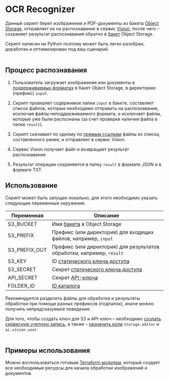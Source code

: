 # OCR Recognizer 

Данный скрипт берет изображения и PDF-документы из бакета [Object Storage](https://cloud.yandex.ru/services/storage), отправляет их на распознавание в сервис [Vision](https://cloud.yandex.ru/services/vision), после чего – сохраняет результат распознавания обратно в [бакет](https://cloud.yandex.ru/docs/storage/concepts/bucket) Object Storage.

Скрипт написан на Python поэтому может быть легко разобран, доработан и оптимизирован под ваш сценарий.
<br><br>

## Процесс распознавания

1. Пользователь загружает изображения или документы в [поддерживаемых форматах](https://cloud.yandex.ru/docs/vision/concepts/ocr/#image-requirements) в бакет Object Storage, в директорию (префикс) `input`. 

2. Скрипт проверяет содержимое папки `input` в бакете, составляет список файлов, которые необходимо отправить на распознавание, исключая файлы неподдерживаемого формата, и исключает файлы, которые уже были распознаны (за счет проверки наличия файла в папке `result`). 

3. Скрипт скачивает по одному по [прямым ссылкам](https://cloud.yandex.ru/docs/storage/concepts/pre-signed-urls) файлы из списка, составленного ранее; и отправляет в сервис Vision.

4. Сервис Vision получает файл и возвращает результат распознавания.

5. Результат операции сохраняется в папку `result` в формате JSON и в формате TXT.

## Использование

Скрипт может быть запущен локально, для этого необходимо указать следующие переменные окружения:

| Переменная        | Описание 
| -------------     | ------------- 
| S3_BUCKET         | Имя [бакета](https://cloud.yandex.ru/docs/storage/concepts/bucket) в Object Storage
| S3_PREFIX         | Префикс (или директория) для входящих файлов, например, `input`
| S3_PREFIX_OUT     | Префикс (или директория) для результатов обработки, например, `result`
| S3_KEY            | ID [статического ключа доступа](https://cloud.yandex.ru/docs/iam/operations/sa/create-access-key)
| S3_SECRET         | Секрет [статического ключа доступа](https://cloud.yandex.ru/docs/iam/operations/sa/create-access-key)
| API_SECRET        | Секрет [API-ключа](https://cloud.yandex.ru/docs/iam/operations/api-key/create)
| FOLDER_ID         | [ID каталога](https://cloud.yandex.ru/docs/resource-manager/operations/folder/get-id)

Рекомендуется разделить файлы для обработки и результаты обработки при помощи разных префиксов (подпапок), иначе можно получить непредсказуемое поведение.

Для того, чтобы создать ключ для S3 и API-ключ – необходимо [создать сервисную учетную запись](https://cloud.yandex.ru/docs/iam/operations/sa/create), а также – [назначить роли](https://cloud.yandex.ru/docs/iam/operations/sa/assign-role-for-sa) `storage.editor` и `ai.vision.user`.
<br><br>

## Примеры использования

Можно воспользоваться готовым [Terraform модулем](examples/ocr-function), который создает все необходимые ресурсы для начала обработки изображений и документов.